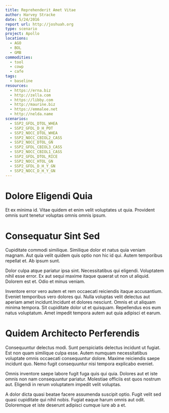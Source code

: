 ```yaml
---
title: Reprehenderit Amet Vitae
author: Harvey Stracke
date: 5/24/2016
report url: http://joshuah.org
type: scenario
project: Apollo
locations:
  - AGO
  - BOL
  - GMB
commodities:
  - tool
  - cowp
  - cafe
tags:
  - baseline
resources:
  - https://erna.biz
  - http://zella.com
  - https://libby.com
  - http://maurine.biz
  - https://emmalee.net
  - http://nelda.name
scenarios:
  - SSP2_GFDL_DTOL_WHEA
  - SSP2_GFDL_D_H_POT
  - SSP2_NOCC_DTOL_WHEA
  - SSP2_NOCC_CBIOL2_CASS
  - SSP2_NOCC_DTOL_GN
  - SSP2_GFDL_CBIOL3_CASS
  - SSP2_NOCC_CBIOL1_CASS
  - SSP2_GFDL_DTOL_RICE
  - SSP2_NOCC_HTOL_GN
  - SSP2_GFDL_D_H_Y_GN
  - SSP2_NOCC_D_H_Y_GN
---
```

# Dolore Eligendi Quia
Et ex minima id. Vitae quidem et enim velit voluptates ut quia. Provident omnis sunt tenetur voluptas omnis omnis ipsum.

# Consequatur Sint Sed
Cupiditate commodi similique. Similique dolor et natus quia veniam magnam. Aut quia velit quidem quis optio non hic id qui. Autem temporibus repellat et. Ab ipsum sunt.
 Dolor culpa atque pariatur ipsa sint. Necessitatibus qui eligendi. Voluptatem nihil esse error. Ex aut sequi maxime itaque quaerat ut non ut aliquid. Dolorem est et. Odio et minus veniam.
 Inventore error vero autem et rem occaecati reiciendis itaque accusantium. Eveniet temporibus vero dolores qui. Nulla voluptas velit delectus aut aperiam amet incidunt.Incidunt et dolores nesciunt. Omnis et ut aliquam minima tempora. Sit cupiditate dolor ut et quisquam. Repellendus eos eum natus voluptatum. Amet impedit tempora autem aut quia adipisci et earum.

# Quidem Architecto Perferendis
Consequuntur delectus modi. Sunt perspiciatis delectus incidunt ut fugiat. Est non quam similique culpa esse. Autem numquam necessitatibus voluptate omnis occaecati consequuntur dolore. Maxime reiciendis saepe incidunt quo. Nemo fugit consequuntur nisi tempora explicabo eveniet.
 Omnis inventore saepe labore fugit fuga quis qui quia. Dolores aut et iste omnis non nam consequuntur pariatur. Molestiae officiis est quos nostrum aut. Eligendi in rerum voluptatem impedit velit voluptas.
 A dolor dicta quasi beatae facere assumenda suscipit optio. Fugit velit sed quasi cupiditate qui nihil nobis. Fugiat eaque harum omnis aut odit. Doloremque et iste deserunt adipisci cumque iure ab a et.

